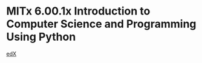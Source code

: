# MITx 6.00.1x Introduction to Computer Science and Programming Using Python

[edX](https://courses.edx.org/courses/course-v1:MITx+6.00.1x+1T2019/course/)